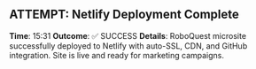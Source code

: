 
## ATTEMPT: Netlify Deployment Complete
**Time**: 15:31
**Outcome**: ✅ SUCCESS
**Details**: RoboQuest microsite successfully deployed to Netlify with auto-SSL, CDN, and GitHub integration. Site is live and ready for marketing campaigns.
